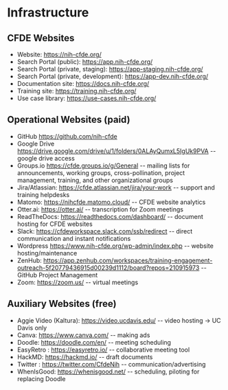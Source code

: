 # Infrastructure

## CFDE Websites 

- Website: https://nih-cfde.org/
- Search Portal (public): https://app.nih-cfde.org/
- Search Portal (private, staging): https://app-staging.nih-cfde.org/ 
- Search Portal (private, development): https://app-dev.nih-cfde.org/ 
- Documentation site: https://docs.nih-cfde.org/ 
- Training site: https://training.nih-cfde.org/ 
- Use case library: https://use-cases.nih-cfde.org/ 

## Operational Websites (paid)

- GitHub https://github.com/nih-cfde	
- Google Drive https://drive.google.com/drive/u/1/folders/0ALAyQumxL5IgUk9PVA	-- google drive access
- Groups.io https://cfde.groups.io/g/General -- mailing lists for announcements, working groups, cross-pollination, project management, training, and other organizational groups	
- Jira/Atlassian: https://cfde.atlassian.net/jira/your-work	-- support and training helpdesks
- Matomo: https://nihcfde.matomo.cloud/ -- CFDE website analytics
- Otter.ai: https://otter.ai/	-- transcription for Zoom meetings
- ReadTheDocs: https://readthedocs.com/dashboard/ -- document hosting for CFDE websites
- Slack: https://cfdeworkspace.slack.com/ssb/redirect -- direct communication and instant notifications
- Wordpress https://www.nih-cfde.org/wp-admin/index.php -- website hosting/maintenance	
- ZenHub: https://app.zenhub.com/workspaces/training-engagement-outreach-5f20779436915d00239d1112/board?repos=210915973 -- GitHub Project Management	
- Zoom: https://zoom.us/ -- virtual meetings

## Auxiliary Websites (free)
- Aggie Video (Kaltura): https://video.ucdavis.edu/ -- video hosting -> UC Davis only					
- Canva: https://www.canva.com/ -- making ads					
- Doodle: https://doodle.com/en/ -- meeting scheduling					
- EasyRetro : https://easyretro.io/ -- collaborative meeting tool					
- HackMD: https://hackmd.io/ -- draft documents					
- Twitter : https://twitter.com/CfdeNih -- communication/advertising					
- WhenIsGood: https://whenisgood.net/ -- scheduling, piloting for replacing Doodle					

